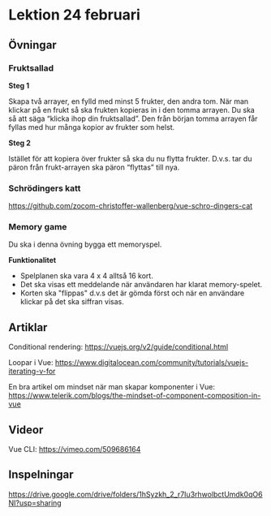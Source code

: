 # Lektion 24 februari

## Övningar

### Fruktsallad

**Steg 1**

Skapa två arrayer, en fylld med minst 5 frukter, den andra tom.
När man klickar på en frukt så ska frukten kopieras in i den tomma arrayen. Du ska så att säga “klicka ihop din fruktsallad”. 
Den från början tomma arrayen får fyllas med hur många kopior av frukter som helst.

**Steg 2**

Istället för att kopiera över frukter så ska du nu flytta frukter. D.v.s. tar du päron från frukt-arrayen ska päron “flyttas” till nya.

### Schrödingers katt

https://github.com/zocom-christoffer-wallenberg/vue-schro-dingers-cat

### Memory game
Du ska i denna övning bygga ett memoryspel.

**Funktionalitet**
* Spelplanen ska vara 4 x 4 alltså 16 kort.
* Det ska visas ett meddelande när användaren har klarat memory-spelet.
* Korten ska "flippas" d.v.s det är gömda först och när en användare klickar på det ska siffran visas.

## Artiklar

Conditional rendering: https://vuejs.org/v2/guide/conditional.html

Loopar i Vue: https://www.digitalocean.com/community/tutorials/vuejs-iterating-v-for

En bra artikel om mindset när man skapar komponenter i Vue: https://www.telerik.com/blogs/the-mindset-of-component-composition-in-vue

## Videor

Vue CLI: https://vimeo.com/509686164

## Inspelningar

https://drive.google.com/drive/folders/1hSyzkh_2_r7Iu3rhwolbctUmdk0qO6NI?usp=sharing